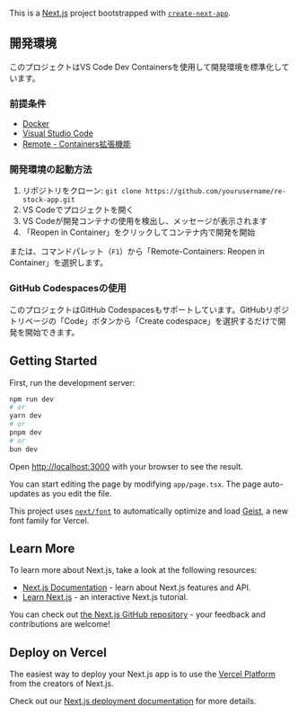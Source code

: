 This is a [Next.js](https://nextjs.org) project bootstrapped with [`create-next-app`](https://nextjs.org/docs/app/api-reference/cli/create-next-app).

## 開発環境

このプロジェクトはVS Code Dev Containersを使用して開発環境を標準化しています。

### 前提条件

- [Docker](https://www.docker.com/get-started)
- [Visual Studio Code](https://code.visualstudio.com/)
- [Remote - Containers拡張機能](https://marketplace.visualstudio.com/items?itemName=ms-vscode-remote.remote-containers)

### 開発環境の起動方法

1. リポジトリをクローン: `git clone https://github.com/yourusername/re-stock-app.git`
2. VS Codeでプロジェクトを開く
3. VS Codeが開発コンテナの使用を検出し、メッセージが表示されます
4. 「Reopen in Container」をクリックしてコンテナ内で開発を開始

または、コマンドパレット（`F1`）から「Remote-Containers: Reopen in Container」を選択します。

### GitHub Codespacesの使用

このプロジェクトはGitHub Codespacesもサポートしています。GitHubリポジトリページの「Code」ボタンから「Create codespace」を選択するだけで開発を開始できます。

## Getting Started

First, run the development server:

```bash
npm run dev
# or
yarn dev
# or
pnpm dev
# or
bun dev
```

Open [http://localhost:3000](http://localhost:3000) with your browser to see the result.

You can start editing the page by modifying `app/page.tsx`. The page auto-updates as you edit the file.

This project uses [`next/font`](https://nextjs.org/docs/app/building-your-application/optimizing/fonts) to automatically optimize and load [Geist](https://vercel.com/font), a new font family for Vercel.

## Learn More

To learn more about Next.js, take a look at the following resources:

- [Next.js Documentation](https://nextjs.org/docs) - learn about Next.js features and API.
- [Learn Next.js](https://nextjs.org/learn) - an interactive Next.js tutorial.

You can check out [the Next.js GitHub repository](https://github.com/vercel/next.js) - your feedback and contributions are welcome!

## Deploy on Vercel

The easiest way to deploy your Next.js app is to use the [Vercel Platform](https://vercel.com/new?utm_medium=default-template&filter=next.js&utm_source=create-next-app&utm_campaign=create-next-app-readme) from the creators of Next.js.

Check out our [Next.js deployment documentation](https://nextjs.org/docs/app/building-your-application/deploying) for more details.
